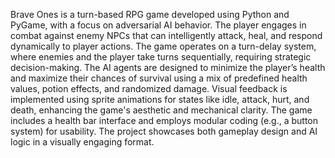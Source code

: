 Brave Ones is a turn-based RPG game developed using Python and PyGame, with a focus on adversarial AI behavior. The player engages in combat against enemy NPCs that can intelligently attack, heal, and respond dynamically to player actions. The game operates on a turn-delay system, where enemies and the player take turns sequentially, requiring strategic decision-making. The AI agents are designed to minimize the player’s health and maximize their chances of survival using a mix of predefined health values, potion effects, and randomized damage. Visual feedback is implemented using sprite animations for states like idle, attack, hurt, and death, enhancing the game's aesthetic and mechanical clarity. The game includes a health bar interface and employs modular coding (e.g., a button system) for usability. The project showcases both gameplay design and AI logic in a visually engaging format.
